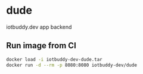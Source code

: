 # dude
iotbuddy.dev app backend


## Run image from CI
```sh
docker load -i iotbuddy-dev-dude.tar
docker run -d --rm -p 8080:8080 iotbuddy-dev/dude
```